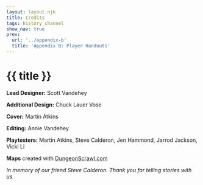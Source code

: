 ```yaml
---
layout: layout.njk
title: Credits
tags: history_channel
show_nav: true
prev:
  url: '../appendix-b'
  title: 'Appendix B: Player Handouts'
---
```


# {{ title }}

**Lead Designer:** Scott Vandehey

**Additional Design:** Chuck Lauer Vose

**Cover:** Martin Atkins

**Editing:** Annie Vandehey

**Playtesters:** Martin Atkins, Steve Calderon, Jen Hammond, Jarrod Jackson, Vicki Li

**Maps** created with [DungeonScrawl.com](https://www.dungeonscrawl.com)

_In memory of our friend Steve Calderon. Thank you for telling stories with us._
